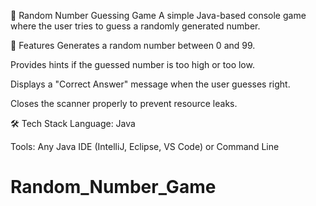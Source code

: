 🎲 Random Number Guessing Game
A simple Java-based console game where the user tries to guess a randomly generated number.

📌 Features
Generates a random number between 0 and 99.

Provides hints if the guessed number is too high or too low.

Displays a "Correct Answer" message when the user guesses right.

Closes the scanner properly to prevent resource leaks.

🛠 Tech Stack
Language: Java

Tools: Any Java IDE (IntelliJ, Eclipse, VS Code) or Command Line


# Random_Number_Game
